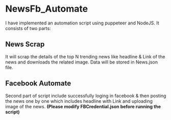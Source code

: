 # NewsFb_Automate
I have implemented an automation script using puppeteer and NodeJS. It consists of two parts:

## News Scrap
It will scrap the details of the top N trending news like headline & Link of the news and downloads the related image.
Data will be stored in News.json file.

## Facebook Automate
Second part of script include successfully loging in facebook & then posting the news one by one which includes headline with Link and uploading image of the news.
**(Please modify FBCredential.json before running the script)**

